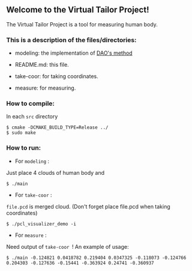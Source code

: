 ## Welcome to the Virtual Tailor Project!

The Virtual Tailor Project is a tool for measuring human body.

### This is a description of the files/directories:

* modeling: the implementation of [DAO's
  method](http://ieeexplore.ieee.org/xpl/articleDetails.jsp?tp=&arnumber=7041571&url=http%3A%2F%2Fieeexplore.ieee.org%2Fxpls%2Fabs_all.jsp%3Farnumber%3D7041571)

* README.md: this file.

* take-coor: for taking coordinates.

* measure: for measuring.

### How to compile:

In each ``src`` directory 

    $ cmake -DCMAKE_BUILD_TYPE=Release ../
    $ sudo make

### How to run:

* For ``modeling`` :

Just place 4 clouds of human body and

    $ ./main

* For ``take-coor`` :

``file.pcd`` is merged cloud. (Don't forget place file.pcd when taking coordinates)

    $ ./pcl_visualizer_demo -i

* For ``measure`` :

Need output of ``take-coor ``!
An example of usage:

    $ ./main -0.124821 0.0418782 0.219404 0.0347325 -0.118073 -0.124766 0.204303 -0.127636 -0.15441 -0.363924 0.24741 -0.360937
